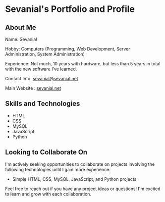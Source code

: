 # Sevanial's Portfolio and Profile

## About Me

Name: Sevanial

Hobby: Computers (Programming, Web Development, Server Administration, System Administration)

Experience: Not much, 10 years with hardware, but less than 5 years in total with the new software I've learned.

Contact Info: [sevanial@sevanial.net](mailto:sevanial@sevanial.net)

Main Website :  [sevanial.net](https://sevanial.net)

## Skills and Technologies

- HTML
- CSS
- MySQL
- JavaScript
- Python

## Looking to Collaborate On

I'm actively seeking opportunities to collaborate on projects involving the following technologies until I gain more 
experience:

- Simple HTML, CSS, MySQL, JavaScript, and Python projects

Feel free to reach out if you have any project ideas or questions! I'm excited to learn and grow with each collaboration.

